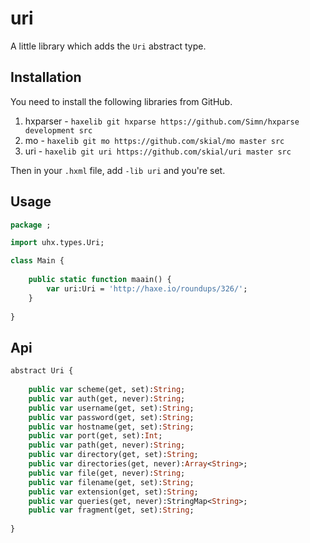# uri

A little library which adds the `Uri` abstract type.

## Installation

You need to install the following libraries from GitHub.

1. hxparser - `haxelib git hxparse https://github.com/Simn/hxparse development src`
2. mo - `haxelib git mo https://github.com/skial/mo master src`
3. uri - `haxelib git uri https://github.com/skial/uri master src`
	
Then in your `.hxml` file, add `-lib uri` and you're set.

## Usage

```Haxe
package ;

import uhx.types.Uri;

class Main {
	
	public static function maain() {
		var uri:Uri = 'http://haxe.io/roundups/326/';
	}
	
}
```

## Api

```Haxe
abstract Uri {
	
	public var scheme(get, set):String;
	public var auth(get, never):String;
	public var username(get, set):String;
	public var password(get, set):String;
	public var hostname(get, set):String;
	public var port(get, set):Int;
	public var path(get, never):String;
	public var directory(get, set):String;
	public var directories(get, never):Array<String>;
	public var file(get, never):String;
	public var filename(get, set):String;
	public var extension(get, set):String;
	public var queries(get, never):StringMap<String>;
	public var fragment(get, set):String;
	
}
```